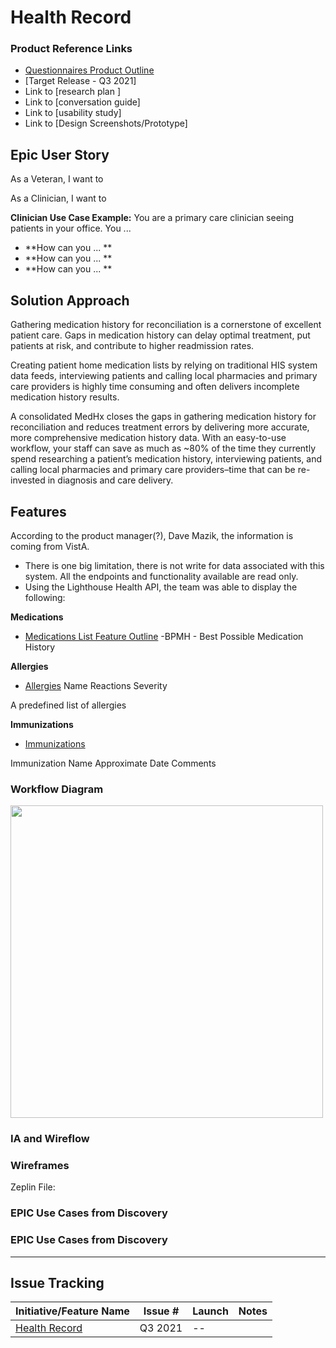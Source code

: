 # Health Record

### Product Reference Links
* [Questionnaires Product Outline](https://github.com/department-of-veterans-affairs/va.gov-team/blob/master/products/health-care/questionnaire/product/product-outline.md#healthcare-experience---questionnaires-product-outline)
* [Target Release - Q3 2021]
* Link to [research plan ]
* Link to [conversation guide]
* Link to [usability study]
* Link to [Design Screenshots/Prototype]

## Epic User Story
As a Veteran, I want to 

As a Clinician, I want to 

**Clinician Use Case Example:** 
You are a primary care clinician seeing patients in your office. You ...

-   **How can you ... **
-   **How can you ... **
-   **How can you ... **


## Solution Approach

Gathering medication history for reconciliation is a cornerstone of excellent patient care. Gaps in medication history can delay optimal treatment, put patients at risk, and contribute to higher readmission rates.

Creating patient home medication lists by relying on traditional HIS system data feeds, interviewing patients and calling local pharmacies and primary care providers is highly time consuming and often delivers incomplete medication history results.

A consolidated MedHx closes the gaps in gathering medication history for reconciliation and reduces treatment errors by delivering more accurate, more comprehensive medication history data. With an easy-to-use workflow, your staff can save as much as ~80% of the time they currently spend researching a patient’s medication history, interviewing patients, and calling local pharmacies and primary care providers–time that can be re-invested in diagnosis and care delivery.


## Features

According to the product manager(?), Dave Mazik, the information is coming from VistA.
- There is one big limitation, there is not write for data associated with this system. All the endpoints and functionality available are read only.
- Using the Lighthouse Health API, the team was able to display the following:

**Medications**
- [Medications List Feature Outline](https://github.com/department-of-veterans-affairs/va.gov-team/blob/master/products/health-care/questionnaire/product/features/health-record/medications.md) -BPMH - Best Possible Medication History

 
 **Allergies**

- [Allergies](https://github.com/department-of-veterans-affairs/va.gov-team/blob/master/products/health-care/questionnaire/product/features/health-record/allergies.md)
 Name
 Reactions
 Severity 
 
 A predefined list of allergies

**Immunizations**

- [Immunizations](https://github.com/department-of-veterans-affairs/va.gov-team/blob/master/products/health-care/questionnaire/product/features/health-record/immunizations.md)

 Immunization Name
 Approximate Date
 Comments


### Workflow Diagram 
<img src="https:// " width="500">


 
 ### IA and Wireflow


### Wireframes
Zeplin File: 

### EPIC Use Cases from Discovery 


### EPIC Use Cases from Discovery 





---
## Issue Tracking 

| Initiative/Feature Name | Issue #  | Launch    | Notes 
| ---------------------------------------------------| ---------- | -------------   | ---------    | 
|[Health Record ](https://github.com/link)  |Q3 2021| -- |
